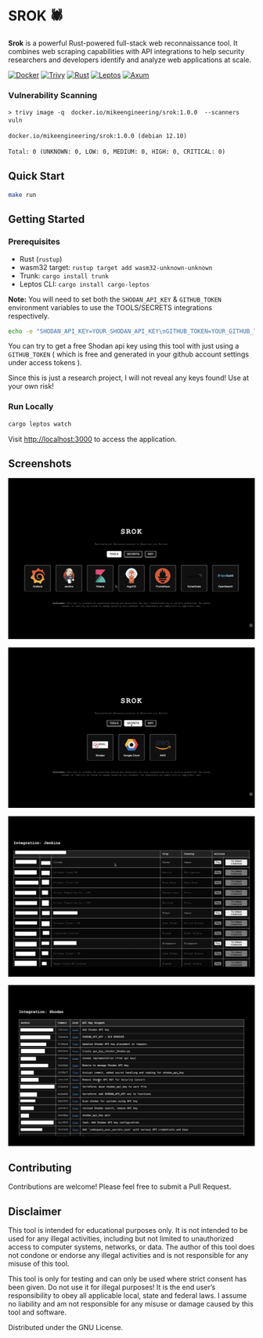 # SROK 🕷️

**Srok** is a powerful Rust-powered full-stack web reconnaissance tool. It combines web scraping capabilities with API integrations to help security researchers and developers identify and analyze web applications at scale.


[![Docker](https://img.shields.io/badge/docker-%230db7ed.svg?style=for-the-badge&logo=docker&logoColor=white)](https://hub.docker.com/r/mikeengineering/srok)
[![Trivy](https://img.shields.io/badge/trivy-%2318A2B8.svg?style=for-the-badge&logo=trivy&logoColor=white)](https://aquasecurity.github.io/trivy/)
[![Rust](https://img.shields.io/badge/rust-%23000000.svg?style=for-the-badge&logo=rust&logoColor=white)](https://www.rust-lang.org/)
[![Leptos](https://img.shields.io/badge/leptos-%23FF4F00.svg?style=for-the-badge&logo=leptos&logoColor=white)](https://leptos.dev/)
[![Axum](https://img.shields.io/badge/axum-%23FF4F00.svg?style=for-the-badge&logo=axum&logoColor=white)](https://docs.rs/axum/latest/axum/)


### Vulnerability Scanning


```(shell)
> trivy image -q  docker.io/mikeengineering/srok:1.0.0  --scanners vuln

docker.io/mikeengineering/srok:1.0.0 (debian 12.10)

Total: 0 (UNKNOWN: 0, LOW: 0, MEDIUM: 0, HIGH: 0, CRITICAL: 0)
```


## Quick Start

```bash
make run
```

## Getting Started

### Prerequisites

- Rust (`rustup`)
- wasm32 target: `rustup target add wasm32-unknown-unknown`
- Trunk: `cargo install trunk`
- Leptos CLI: `cargo install cargo-leptos`

**Note:** 
You will need to set both the `SHODAN_API_KEY` & `GITHUB_TOKEN` environment variables to use the TOOLS/SECRETS integrations respectively.

```bash
echo -e "SHODAN_API_KEY=YOUR_SHODAN_API_KEY\nGITHUB_TOKEN=YOUR_GITHUB_TOKEN" > .env
```

You can try to get a free Shodan api key using this tool with just using a `GITHUB_TOKEN` ( which is free and generated in your github account settings under access tokens ).

Since this is just a research project, I will not reveal any keys found! Use at your own risk!

### Run Locally

```bash
cargo leptos watch
```

Visit [http://localhost:3000](http://localhost:3000) to access the application.

## Screenshots

![](demo/home_page_tools.png)

![](demo/home_page_secrets.png)

![](demo/jenkins_search.png)

![](demo/shodan_search.png)

## Contributing

Contributions are welcome! Please feel free to submit a Pull Request.

## Disclaimer

This tool is intended for educational purposes only. It is not intended to be used for any illegal activities, including but not limited to unauthorized access to computer systems, networks, or data. The author of this tool does not condone or endorse any illegal activities and is not responsible for any misuse of this tool.

This tool is only for testing and can only be used where strict consent has been given. Do not use it for illegal purposes! It is the end user’s responsibility to obey all applicable local, state and federal laws. I assume no liability and am not responsible for any misuse or damage caused by this tool and software.

Distributed under the GNU License.
